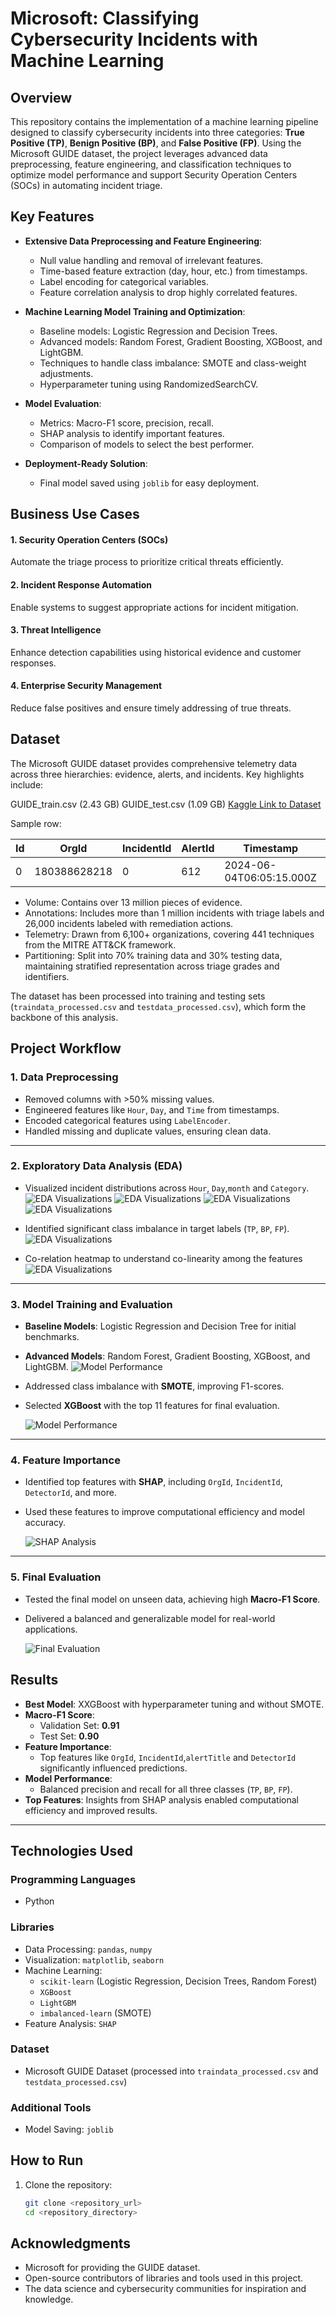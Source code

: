 # Microsoft: Classifying Cybersecurity Incidents with Machine Learning

## Overview
This repository contains the implementation of a machine learning pipeline designed to classify cybersecurity incidents into three categories: **True Positive (TP)**, **Benign Positive (BP)**, and **False Positive (FP)**. Using the Microsoft GUIDE dataset, the project leverages advanced data preprocessing, feature engineering, and classification techniques to optimize model performance and support Security Operation Centers (SOCs) in automating incident triage.

## Key Features
- **Extensive Data Preprocessing and Feature Engineering**:
  - Null value handling and removal of irrelevant features.
  - Time-based feature extraction (day, hour, etc.) from timestamps.
  - Label encoding for categorical variables.
  - Feature correlation analysis to drop highly correlated features.

- **Machine Learning Model Training and Optimization**:
  - Baseline models: Logistic Regression and Decision Trees.
  - Advanced models: Random Forest, Gradient Boosting, XGBoost, and LightGBM.
  - Techniques to handle class imbalance: SMOTE and class-weight adjustments.
  - Hyperparameter tuning using RandomizedSearchCV.

- **Model Evaluation**:
  - Metrics: Macro-F1 score, precision, recall.
  - SHAP analysis to identify important features.
  - Comparison of models to select the best performer.

- **Deployment-Ready Solution**:
  - Final model saved using `joblib` for easy deployment.

## Business Use Cases

#### 1. Security Operation Centers (SOCs)  
Automate the triage process to prioritize critical threats efficiently.

#### 2. Incident Response Automation  
Enable systems to suggest appropriate actions for incident mitigation.

#### 3. Threat Intelligence  
Enhance detection capabilities using historical evidence and customer responses.

#### 4. Enterprise Security Management  
Reduce false positives and ensure timely addressing of true threats.

## Dataset
The Microsoft GUIDE dataset provides comprehensive telemetry data across three hierarchies: evidence, alerts, and incidents. Key highlights include:

GUIDE_train.csv (2.43 GB)
GUIDE_test.csv (1.09 GB)
[Kaggle Link to Dataset](https://www.kaggle.com/datasets/Microsoft/microsoft-security-incident-prediction)

Sample row: 

| Id | OrgId        | IncidentId | AlertId | Timestamp                | DetectorId | AlertTitle    | Category      | MitreTechniques | IncidentGrade | ActionGrouped | ActionGranular | EntityType | EvidenceRole | DeviceId | Sha256 | IpAddress  | Url | AccountSid | AccountUpn | AccountObjectId | AccountName | DeviceName | NetworkMessageId | EmailClusterId | RegistryKey | RegistryValueName | RegistryValueData | ApplicationId | ApplicationName | OAuthApplicationId | ThreatFamily | FileName | FolderPath | ResourceIdName | ResourceType | Roles | OSFamily | OSVersion | AntispamDirection | SuspicionLevel | LastVerdict | CountryCode | State | City |
|----|--------------|------------|---------|--------------------------|-------------|----------------|---------------|------------------|---------------|---------------|----------------|------------|--------------|----------|--------|------------|-----|-------------|-------------|------------------|--------------|------------|------------------|----------------|--------------|-------------------|-------------------|----------------|----------------|--------------------|--------------|----------|------------|-----------------|--------------|-------|----------|-----------|-------------------|----------------|--------------|-------------|-------|------|
| 0  | 180388628218 | 0          | 612     | 2024-06-04T06:05:15.000Z | 7           | InitialAccess  | NaN           | TruePositive      | NaN           | NaN           | Ip             | Related      | 98799      | 138268 | 27         | 160396 | 441377      | 673934       | 425863          | 453297       | 153085     | 529644           | NaN            | 1631         | 635               | 860               | 2251           | 3421           | 881                | NaN          | 289573   | 117668     | 3586            | NaN          | NaN   | 5        | 66        | NaN               | NaN            | 31           | 6           | 3     |

- Volume: Contains over 13 million pieces of evidence.
- Annotations: Includes more than 1 million incidents with triage labels and 26,000 incidents labeled with remediation actions.
- Telemetry: Drawn from 6,100+ organizations, covering 441 techniques from the MITRE ATT&CK framework.
- Partitioning: Split into 70% training data and 30% testing data, maintaining stratified representation across triage grades and identifiers.

The dataset has been processed into training and testing sets (`traindata_processed.csv` and `testdata_processed.csv`), which form the backbone of this analysis.


## Project Workflow

### 1. **Data Preprocessing**
- Removed columns with >50% missing values.
- Engineered features like `Hour`, `Day`, and `Time` from timestamps.
- Encoded categorical features using `LabelEncoder`.
- Handled missing and duplicate values, ensuring clean data.
  
---

### 2. **Exploratory Data Analysis (EDA)**
- Visualized incident distributions across `Hour`, `Day`,`month` and `Category`.
  ![EDA Visualizations](https://github.com/Sai2216/Microsoft-Classifying-Cybersecurity-Incidents-with-Machine-Learning/blob/main/Images/Hourly_incidents.png)
  ![EDA Visualizations](https://github.com/Sai2216/Microsoft-Classifying-Cybersecurity-Incidents-with-Machine-Learning/blob/main/Images/daywise_incidents.png)
  ![EDA Visualizations](https://github.com/Sai2216/Microsoft-Classifying-Cybersecurity-Incidents-with-Machine-Learning/blob/main/Images/Monthly_incidents.png)
  ![EDA Visualizations](https://github.com/Sai2216/Microsoft-Classifying-Cybersecurity-Incidents-with-Machine-Learning/blob/main/Images/Category.png)
  
- Identified significant class imbalance in target labels (`TP`, `BP`, `FP`).
  ![EDA Visualizations](https://github.com/Sai2216/Microsoft-Classifying-Cybersecurity-Incidents-with-Machine-Learning/blob/main/Images/Target_distribution.png)

- Co-relation heatmap to understand co-linearity among the features
  ![EDA Visualizations](https://github.com/Sai2216/Microsoft-Classifying-Cybersecurity-Incidents-with-Machine-Learning/blob/main/Images/heatmap.png)
---

### 3. **Model Training and Evaluation**
- **Baseline Models**: Logistic Regression and Decision Tree for initial benchmarks.
- **Advanced Models**: Random Forest, Gradient Boosting, XGBoost, and LightGBM.
 ![Model Performance](https://github.com/Sai2216/Microsoft-Classifying-Cybersecurity-Incidents-with-Machine-Learning/blob/main/Images/all_models.png)
  
- Addressed class imbalance with **SMOTE**, improving F1-scores.
- Selected **XGBoost** with the top 11 features for final evaluation.

  ![Model Performance](https://github.com/Sai2216/Microsoft-Classifying-Cybersecurity-Incidents-with-Machine-Learning/blob/main/Images/xgb_top11.png)

---

### 4. **Feature Importance**
- Identified top features with **SHAP**, including `OrgId`, `IncidentId`, `DetectorId`, and more.
- Used these features to improve computational efficiency and model accuracy.

  ![SHAP Analysis](https://github.com/Sai2216/Microsoft-Classifying-Cybersecurity-Incidents-with-Machine-Learning/blob/main/Images/shap.png)

---

### 5. **Final Evaluation**
- Tested the final model on unseen data, achieving high **Macro-F1 Score**.
- Delivered a balanced and generalizable model for real-world applications.

  ![Final Evaluation](https://github.com/Sai2216/Microsoft-Classifying-Cybersecurity-Incidents-with-Machine-Learning/blob/main/Images/test_eval_set.png)


## Results
- **Best Model**: XXGBoost with hyperparameter tuning and without SMOTE.
- **Macro-F1 Score**:
  - Validation Set: **0.91**
  - Test Set: **0.90**
- **Feature Importance**:
  - Top features like `OrgId`, `IncidentId`,`alertTitle` and `DetectorId` significantly influenced predictions.
- **Model Performance**:
  - Balanced precision and recall for all three classes (`TP`, `BP`, `FP`).
- **Top Features**: Insights from SHAP analysis enabled computational efficiency and improved results.
---

## Technologies Used

### Programming Languages
- Python

### Libraries
- Data Processing: `pandas`, `numpy`
- Visualization: `matplotlib`, `seaborn`
- Machine Learning: 
  - `scikit-learn` (Logistic Regression, Decision Trees, Random Forest)
  - `XGBoost`
  - `LightGBM`
  - `imbalanced-learn` (SMOTE)
- Feature Analysis: `SHAP`

### Dataset
- Microsoft GUIDE Dataset (processed into `traindata_processed.csv` and `testdata_processed.csv`)

### Additional Tools
- Model Saving: `joblib`


## How to Run

1. Clone the repository:
   ```bash
   git clone <repository_url>
   cd <repository_directory>

 ## Acknowledgments
- Microsoft for providing the GUIDE dataset.
- Open-source contributors of libraries and tools used in this project.
- The data science and cybersecurity communities for inspiration and knowledge.
